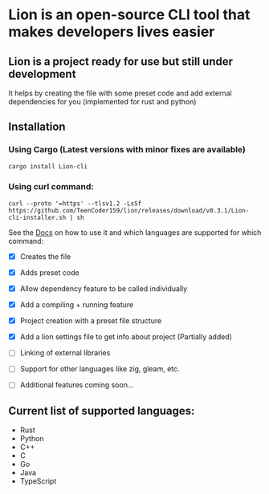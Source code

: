 # Lion is an open-source CLI tool that makes developers lives easier
## Lion is a project ready for use but still under development
It helps by creating the file with some preset code and add external dependencies for you (implemented for rust and python)

## Installation

### Using Cargo (Latest versions with minor fixes are available)
```bash
cargo install Lion-cli
```
### Using curl command:
```curl
curl --proto '=https' --tlsv1.2 -LsSf https://github.com/TeenCoder159/lion/releases/download/v0.3.1/Lion-cli-installer.sh | sh
```


See the
[Docs](DOCS.md)
on how to use it and which languages are supported for which command:

- [x] Creates the file
- [x] Adds preset code
- [x] Allow dependency feature to be called individually
- [x] Add a compiling + running feature
- [x] Project creation with a preset file structure
- [x] Add a lion settings file to get info about project (Partially added)


- [ ] Linking of external libraries
- [ ] Support for other languages like zig, gleam, etc.
- [ ] Additional features coming soon...

## Current list of supported languages:
  - Rust
  - Python
  - C++
  - C
  - Go
  - Java
  - TypeScript
